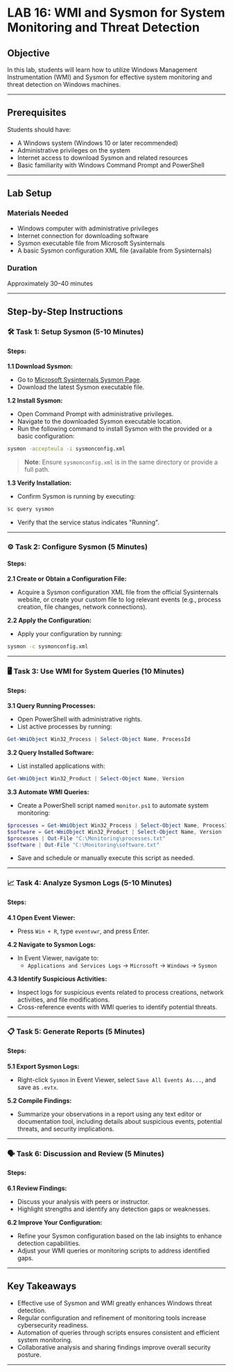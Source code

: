 # LAB 16: WMI and Sysmon for System Monitoring and Threat Detection

## Objective

In this lab, students will learn how to utilize Windows Management Instrumentation (WMI) and Sysmon for effective system monitoring and threat detection on Windows machines.

---

## Prerequisites

Students should have:

- A Windows system (Windows 10 or later recommended)
- Administrative privileges on the system
- Internet access to download Sysmon and related resources
- Basic familiarity with Windows Command Prompt and PowerShell

---

## Lab Setup

### Materials Needed

- Windows computer with administrative privileges
- Internet connection for downloading software
- Sysmon executable file from Microsoft Sysinternals
- A basic Sysmon configuration XML file (available from Sysinternals)

### Duration

Approximately 30–40 minutes

---

## Step-by-Step Instructions

### 🛠️ Task 1: Setup Sysmon (5-10 Minutes)

#### Steps:

**1.1 Download Sysmon:**

- Go to [Microsoft Sysinternals Sysmon Page](https://docs.microsoft.com/sysinternals/downloads/sysmon).
- Download the latest Sysmon executable file.

**1.2 Install Sysmon:**

- Open Command Prompt with administrative privileges.
- Navigate to the downloaded Sysmon executable location.
- Run the following command to install Sysmon with the provided or a basic configuration:
  
```cmd
sysmon -accepteula -i sysmonconfig.xml
```

> **Note**: Ensure `sysmonconfig.xml` is in the same directory or provide a full path.

**1.3 Verify Installation:**

- Confirm Sysmon is running by executing:
  
```cmd
sc query sysmon
```

- Verify that the service status indicates "Running".

---

### ⚙️ Task 2: Configure Sysmon (5 Minutes)

#### Steps:

**2.1 Create or Obtain a Configuration File:**

- Acquire a Sysmon configuration XML file from the official Sysinternals website, or create your custom file to log relevant events (e.g., process creation, file changes, network connections).

**2.2 Apply the Configuration:**

- Apply your configuration by running:
  
```cmd
sysmon -c sysmonconfig.xml
```

---

### 🖥️ Task 3: Use WMI for System Queries (10 Minutes)

#### Steps:

**3.1 Query Running Processes:**

- Open PowerShell with administrative rights.
- List active processes by running:

```powershell
Get-WmiObject Win32_Process | Select-Object Name, ProcessId
```

**3.2 Query Installed Software:**

- List installed applications with:

```powershell
Get-WmiObject Win32_Product | Select-Object Name, Version
```

**3.3 Automate WMI Queries:**

- Create a PowerShell script named `monitor.ps1` to automate system monitoring:
  
```powershell
$processes = Get-WmiObject Win32_Process | Select-Object Name, ProcessId
$software = Get-WmiObject Win32_Product | Select-Object Name, Version
$processes | Out-File "C:\Monitoring\processes.txt"
$software | Out-File "C:\Monitoring\software.txt"
```

- Save and schedule or manually execute this script as needed.

---

### 📈 Task 4: Analyze Sysmon Logs (5-10 Minutes)

#### Steps:

**4.1 Open Event Viewer:**

- Press `Win + R`, type `eventvwr`, and press Enter.

**4.2 Navigate to Sysmon Logs:**

- In Event Viewer, navigate to:
  - `Applications and Services Logs` → `Microsoft` → `Windows` → `Sysmon`

**4.3 Identify Suspicious Activities:**

- Inspect logs for suspicious events related to process creations, network activities, and file modifications.
- Cross-reference events with WMI queries to identify potential threats.

---

### 📋 Task 5: Generate Reports (5 Minutes)

#### Steps:

**5.1 Export Sysmon Logs:**

- Right-click `Sysmon` in Event Viewer, select `Save All Events As...`, and save as `.evtx`.

**5.2 Compile Findings:**

- Summarize your observations in a report using any text editor or documentation tool, including details about suspicious events, potential threats, and security implications.

---

### 🗣️ Task 6: Discussion and Review (5 Minutes)

#### Steps:

**6.1 Review Findings:**

- Discuss your analysis with peers or instructor.
- Highlight strengths and identify any detection gaps or weaknesses.

**6.2 Improve Your Configuration:**

- Refine your Sysmon configuration based on the lab insights to enhance detection capabilities.
- Adjust your WMI queries or monitoring scripts to address identified gaps.

---

## Key Takeaways

- Effective use of Sysmon and WMI greatly enhances Windows threat detection.
- Regular configuration and refinement of monitoring tools increase cybersecurity readiness.
- Automation of queries through scripts ensures consistent and efficient system monitoring.
- Collaborative analysis and sharing findings improve overall security posture.

---
